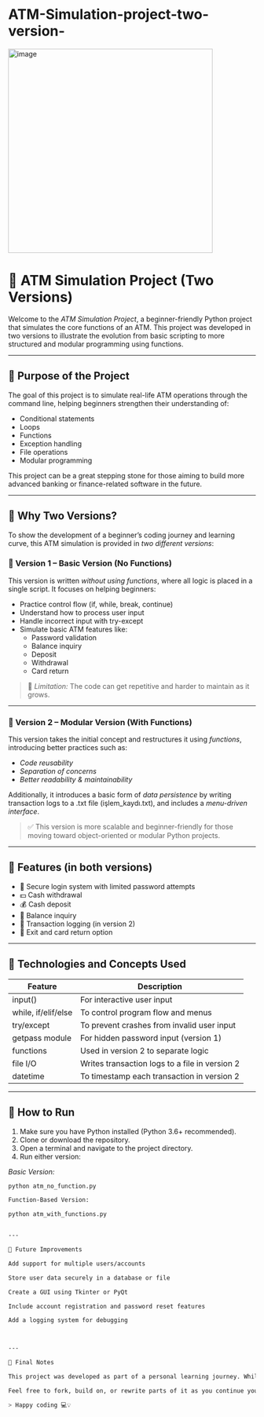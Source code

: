 # ATM-Simulation-project-two-version-
<img width="416" height="416" alt="image" src="https://github.com/user-attachments/assets/c975b665-51de-45c0-8698-427ae82863c2" />

# 🏧 ATM Simulation Project (Two Versions)

Welcome to the *ATM Simulation Project*, a beginner-friendly Python project that simulates the core functions of an ATM. This project was developed in two versions to illustrate the evolution from basic scripting to more structured and modular programming using functions.

---

## 🧠 Purpose of the Project

The goal of this project is to simulate real-life ATM operations through the command line, helping beginners strengthen their understanding of:

- Conditional statements  
- Loops  
- Functions  
- Exception handling  
- File operations  
- Modular programming

This project can be a great stepping stone for those aiming to build more advanced banking or finance-related software in the future.

---

## 🧱 Why Two Versions?

To show the development of a beginner’s coding journey and learning curve, this ATM simulation is provided in *two different versions*:

### 🔹 Version 1 – Basic Version (No Functions)

This version is written *without using functions*, where all logic is placed in a single script. It focuses on helping beginners:

- Practice control flow (if, while, break, continue)
- Understand how to process user input
- Handle incorrect input with try-except
- Simulate basic ATM features like:
  - Password validation
  - Balance inquiry
  - Deposit
  - Withdrawal
  - Card return

> 🧩 *Limitation:* The code can get repetitive and harder to maintain as it grows.

---

### 🔹 Version 2 – Modular Version (With Functions)

This version takes the initial concept and restructures it using *functions*, introducing better practices such as:

- *Code reusability*  
- *Separation of concerns*  
- *Better readability & maintainability*

Additionally, it introduces a basic form of *data persistence* by writing transaction logs to a .txt file (işlem_kaydı.txt), and includes a *menu-driven interface*.

> ✅ This version is more scalable and beginner-friendly for those moving toward object-oriented or modular Python projects.

---

## 🧪 Features (in both versions)

- 🔐 Secure login system with limited password attempts
- 💵 Cash withdrawal
- 💰 Cash deposit
- 📄 Balance inquiry
- 📁 Transaction logging (in version 2)
- 🚪 Exit and card return option

---

## 🧰 Technologies and Concepts Used

| Feature | Description |
|--------|-------------|
| input() | For interactive user input |
| while, if/elif/else | To control program flow and menus |
| try/except | To prevent crashes from invalid user input |
| getpass module | For hidden password input (version 1) |
| functions | Used in version 2 to separate logic |
| file I/O | Writes transaction logs to a file in version 2 |
| datetime | To timestamp each transaction in version 2 |

---

## 🚀 How to Run

1. Make sure you have Python installed (Python 3.6+ recommended).
2. Clone or download the repository.
3. Open a terminal and navigate to the project directory.
4. Run either version:

*Basic Version:*
```bash
python atm_no_function.py

Function-Based Version:

python atm_with_functions.py


---

🌱 Future Improvements

Add support for multiple users/accounts

Store user data securely in a database or file

Create a GUI using Tkinter or PyQt

Include account registration and password reset features

Add a logging system for debugging



---

🤝 Final Notes

This project was developed as part of a personal learning journey. While the first version laid the groundwork, the second version introduced better structure and scalability. Both versions serve as educational steps — not production-ready systems.

Feel free to fork, build on, or rewrite parts of it as you continue your Python learning journey!

> Happy coding 💻💡
